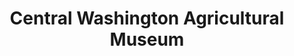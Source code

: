 ---
layout: repo
title: "Central Washington Agricultural Museum"
id: 25685
permalink: repos/25685/
---